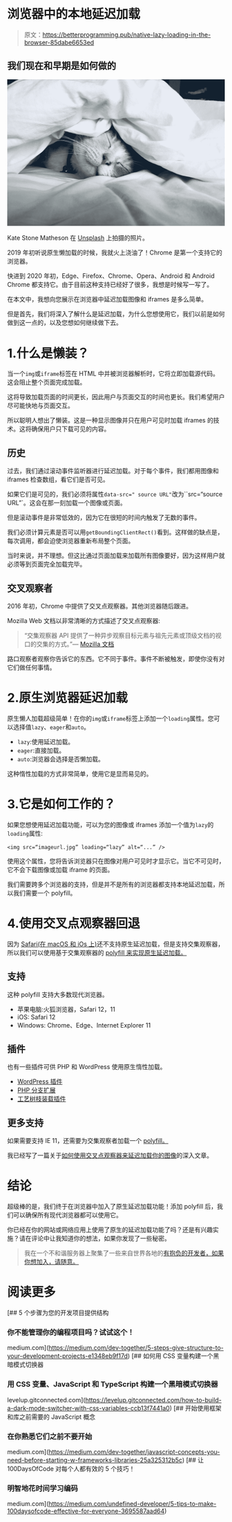 # 浏览器中的本地延迟加载

> 原文：<https://betterprogramming.pub/native-lazy-loading-in-the-browser-85dabe6653ed>

## 我们现在和早期是如何做的

![](img/fb2329f6a3d7daa94009ef1d33be3fc2.png)

Kate Stone Matheson 在 [Unsplash](https://unsplash.com?utm_source=medium&utm_medium=referral) 上拍摄的照片。

2019 年初听说原生懒加载的时候，我就火上浇油了！Chrome 是第一个支持它的浏览器。

快进到 2020 年初，Edge、Firefox、Chrome、Opera、Android 和 Android Chrome 都支持它。由于目前这种支持已经好了很多，我想是时候写一写了。

在本文中，我想向您展示在浏览器中延迟加载图像和 iframes 是多么简单。

但是首先，我们将深入了解什么是延迟加载，为什么您想使用它，我们以前是如何做到这一点的，以及您想如何继续做下去。

# 1.什么是懒装？

当一个`img`或`iframe`标签在 HTML 中并被浏览器解析时，它将立即加载源代码。这会阻止整个页面完成加载。

这将导致加载页面的时间更长，因此用户与页面交互的时间也更长。我们希望用户尽可能快地与页面交互。

所以聪明人想出了懒装。这是一种显示图像并只在用户可见时加载 iframes 的技术。这将确保用户只下载可见的内容。

## 历史

过去，我们通过滚动事件监听器进行延迟加载。对于每个事件，我们都用图像和 iframes 检查数组，看它们是否可见。

如果它们是可见的，我们必须将属性`data-src=" source URL"`改为``src=“source URL”`。这会在那一刻加载一个图像或页面。

但是滚动事件是非常低效的，因为它在很短的时间内触发了无数的事件。

我们必须计算元素是否可以用`getBoundingClientRect()`看到。这样做的缺点是，每次调用，都会迫使浏览器重新布局整个页面。

当时来说，并不理想。但这比通过页面加载来加载所有图像要好，因为这样用户就必须等到页面完全加载完毕。

## 交叉观察者

2016 年初，Chrome 中提供了交叉点观察器。其他浏览器随后跟进。

Mozilla Web 文档以非常清晰的方式描述了交叉点观察器:

> “交集观察器 API 提供了一种异步观察目标元素与祖先元素或顶级文档的视口的交集的方式。”— [Mozilla 文档](https://developer.mozilla.org/en-US/docs/Web/API/Intersection_Observer_API)

路口观察者观察你告诉它的东西。它不同于事件。事件不断被触发，即使你没有对它们做任何事情。

# 2.原生浏览器延迟加载

原生懒人加载超级简单！在你的`img`或`iframe`标签上添加一个`loading`属性。您可以选择值`lazy`、`eager`和`auto`。

*   `lazy`:使用延迟加载。
*   `eager`:直接加载。
*   `auto`:浏览器会选择是否懒加载。

这种惰性加载的方式非常简单，使用它是显而易见的。

# 3.它是如何工作的？

如果您想使用延迟加载功能，可以为您的图像或 iframes 添加一个值为`lazy`的`loading`属性:

```
<img src=“imageurl.jpg” loading=“lazy” alt=“...” />
```

使用这个属性，您将告诉浏览器只在图像对用户可见时才显示它。当它不可见时，它不会下载图像或加载 iframe 的页面。

我们需要跨多个浏览器的支持，但是并不是所有的浏览器都支持本地延迟加载，所以我们需要一个 polyfill。

# 4.使用交叉点观察器回退

因为 [Safari(在 macOS 和 iOs 上)](https://caniuse.com/#feat=intersectionobserver)还不支持原生延迟加载，但是支持交集观察器，所以我们可以使用基于交集观察器的 [polyfill 来实现原生延迟加载。](https://github.com/mfranzke/loading-attribute-polyfill)

## 支持

这种 polyfill 支持大多数现代浏览器。

*   苹果电脑:火狐浏览器，Safari 12，11
*   iOS: Safari 12
*   Windows: Chrome、Edge、Internet Explorer 11

## 插件

也有一些插件可供 PHP 和 WordPress 使用原生惰性加载。

*   [WordPress 插件](https://wordpress.org/plugins/native-lazyload-polyfill/)
*   [PHP 分支扩展](https://github.com/tim-thaler/twig-loading-lazy)
*   [工艺树枝装载插件](https://github.com/tim-thaler/craft-twig-loading-lazy)

## 更多支持

如果需要支持 IE 11，还需要为交集观察者加载一个 [polyfill。](https://github.com/w3c/IntersectionObserver/tree/master/polyfill)

我已经写了一篇关于[如何使用交叉点观察器来延迟加载你的图像](https://medium.com/better-programming/lazy-loading-images-with-the-intersection-observer-e8ad57a1682c)的深入文章。

# 结论

超级棒的是，我们终于在浏览器中加入了原生延迟加载功能！添加 polyfill 后，我们可以确保所有现代浏览器都可以使用它。

你已经在你的网站或网络应用上使用了原生的延迟加载功能了吗？还是有兴趣实施？请在评论中让我知道你的想法，如果你发现了一些秘密。

> 我在一个不和谐服务器上聚集了一些来自世界各地的[有抱负的开发者，如果你想加入，请随意。](https://mailchi.mp/fb82491d03f8/dev-by-rayray-discord-community)

# 阅读更多

[](https://medium.com/dev-together/5-steps-give-structure-to-your-development-projects-e1348eb9f17d) [## 5 个步骤为您的开发项目提供结构

### 你不能管理你的编程项目吗？试试这个！

medium.com](https://medium.com/dev-together/5-steps-give-structure-to-your-development-projects-e1348eb9f17d) [](https://levelup.gitconnected.com/how-to-build-a-dark-mode-switcher-with-css-variables-ccb13f7441a0) [## 如何用 CSS 变量构建一个黑暗模式切换器

### 用 CSS 变量、JavaScript 和 TypeScript 构建一个黑暗模式切换器

levelup.gitconnected.com](https://levelup.gitconnected.com/how-to-build-a-dark-mode-switcher-with-css-variables-ccb13f7441a0) [](https://medium.com/dev-together/javascript-concepts-you-need-before-starting-w-frameworks-libraries-25a325312b5c) [## 开始使用框架和库之前需要的 JavaScript 概念

### 在你熟悉它们之前不要开始

medium.com](https://medium.com/dev-together/javascript-concepts-you-need-before-starting-w-frameworks-libraries-25a325312b5c) [](https://medium.com/undefined-developer/5-tips-to-make-100daysofcode-effective-for-everyone-3695587aad64) [## 让 100DaysOfCode 对每个人都有效的 5 个技巧！

### 明智地花时间学习编码

medium.com](https://medium.com/undefined-developer/5-tips-to-make-100daysofcode-effective-for-everyone-3695587aad64)